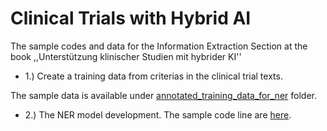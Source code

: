 #   Clinical Trials with Hybrid AI


The sample codes and data for the Information Extraction Section at the book ,,Unterstützung klinischer Studien mit hybrider KI''

* 1.) Create a training data from criterias in the clinical trial texts.

The sample data is available under [annotated_training_data_for_ner](https://github.com/sefeoglu/clinical_trials_hybrid_ai/tree/master/annotated_training_data_for_ner) folder.


* 2.) The NER model development.
The sample code line are [here](https://github.com/sefeoglu/clinical_trials_hybrid_ai/blob/master/demo_NER_model/NER%20model%20demo.md).
